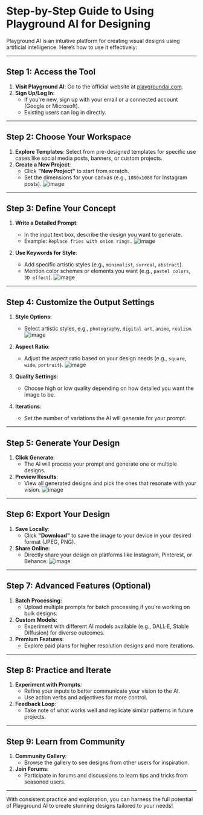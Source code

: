 # Step-by-Step Guide to Using Playground AI for Designing

Playground AI is an intuitive platform for creating visual designs using artificial intelligence. Here’s how to use it effectively:

---

## **Step 1: Access the Tool**
1. **Visit Playground AI**: Go to the official website at [playgroundai.com](https://playgroundai.com).
2. **Sign Up/Log In**: 
   - If you're new, sign up with your email or a connected account (Google or Microsoft).
   - Existing users can log in directly.

---

## **Step 2: Choose Your Workspace**
1. **Explore Templates**: Select from pre-designed templates for specific use cases like social media posts, banners, or custom projects.
2. **Create a New Project**:
   - Click **"New Project"** to start from scratch.
   - Set the dimensions for your canvas (e.g., `1080x1080` for Instagram posts).
   ![image](https://github.com/user-attachments/assets/d4641d09-0170-43ba-b8ef-86a26227cc56)


---

## **Step 3: Define Your Concept**
1. **Write a Detailed Prompt**:
   - In the input text box, describe the design you want to generate.
   - Example: `Replace fries with onion rings.`
   ![image](https://github.com/user-attachments/assets/f00ed4ba-6a05-4be9-a641-b5557aed5726)

   
2. **Use Keywords for Style**:
   - Add specific artistic styles (e.g., `minimalist`, `surreal`, `abstract`).
   - Mention color schemes or elements you want (e.g., `pastel colors`, `3D effect`).
    ![image](https://github.com/user-attachments/assets/f9d65588-9854-4c06-ae35-f964f65b2b2c)
 


---

## **Step 4: Customize the Output Settings**
1. **Style Options**:
   - Select artistic styles, e.g., `photography`, `digital art`, `anime`, `realism`.
   ![image](https://github.com/user-attachments/assets/0d992ae6-2802-40bf-92f1-375ea22487bf)

2. **Aspect Ratio**:
   - Adjust the aspect ratio based on your design needs (e.g., `square`, `wide`, `portrait`).
   ![image](https://github.com/user-attachments/assets/810ac5fb-5237-448e-84fd-e59a904036b2)

3. **Quality Settings**:
   - Choose high or low quality depending on how detailed you want the image to be.
4. **Iterations**:
   - Set the number of variations the AI will generate for your prompt.


---

## **Step 5: Generate Your Design**
1. **Click Generate**:
   - The AI will process your prompt and generate one or multiple designs.
2. **Preview Results**:
   - View all generated designs and pick the ones that resonate with your vision.
     ![image](https://github.com/user-attachments/assets/4cd674ea-3b8e-459b-a71d-be3ccb896c79)

---

## **Step 6: Export Your Design**
1. **Save Locally**:
   - Click **"Download"** to save the image to your device in your desired format (JPEG, PNG).
2. **Share Online**:
   - Directly share your design on platforms like Instagram, Pinterest, or Behance.
![image](https://github.com/user-attachments/assets/de5b2318-4cf5-403f-8d48-044fc2962252)

---

## **Step 7: Advanced Features (Optional)**
1. **Batch Processing**:
   - Upload multiple prompts for batch processing if you're working on bulk designs.
2. **Custom Models**:
   - Experiment with different AI models available (e.g., DALL·E, Stable Diffusion) for diverse outcomes.
3. **Premium Features**:
   - Explore paid plans for higher resolution designs and more iterations.

---

## **Step 8: Practice and Iterate**
1. **Experiment with Prompts**:
   - Refine your inputs to better communicate your vision to the AI.
   - Use action verbs and adjectives for more control.
2. **Feedback Loop**:
   - Take note of what works well and replicate similar patterns in future projects.

---

## **Step 9: Learn from Community**
1. **Community Gallery**:
   - Browse the gallery to see designs from other users for inspiration.
2. **Join Forums**:
   - Participate in forums and discussions to learn tips and tricks from seasoned users.

---

With consistent practice and exploration, you can harness the full potential of Playground AI to create stunning designs tailored to your needs!

